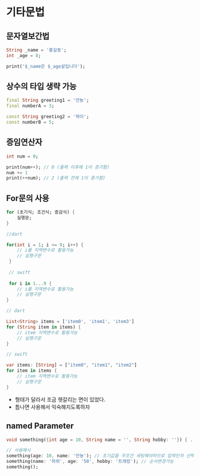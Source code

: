 # 기타문법
## 문자열보간법
```dart
String _name = '홍길동';
int _age = 8;

print('$_name은 $_age살입니다');
```

## 상수의 타입 생략 가능
```dart
final String greeting1 = '안뇽';
final numberA = 3;

const String greeting2 = '하이';
const numberB = 5;
```


## 증임연산자
```dart
int num = 0;

print(num++); // 0 (출력 이후에 1이 증가함)
num += 1
print(++num); // 2 (출력 전에 1이 증가함)
```

## For문의 사용
```dart
for (초기식; 조건식; 증감식) {
    실행문;
}
```

```dart
//dart

for(int i = 1; i <= 9; i++) {
    // i를 지역변수로 활용가능
    // 실행구문
 }
 
 // swift
 
 for i in 1...9 {
    // i를 지역변수로 활용가능
    // 실행구문
}
```

```dart
// dart

List<String> items = ['item0', 'item1', 'item3']
for (String item in items) {
    // item 지역변수로 활용가능
    // 실행구문
}

// swift

var items: [String] = ["item0", "item1", "item2"]
for item in items {
    // item 지역변수로 활용가능
    // 실행구문
}
```
- 형태가 달라서 조금 헷갈리는 면이 있었다.
- 틈나면 사용해서 익숙해지도록하자

## named Parameter
```dart
void something({int age = 10, String name = '', String hobby: ''}) { ... }

// 사용예시
something(age: 10, name: '안뇽'); // 초기값을 무조건 세팅해야하므로 입력인자 선택가능
something(name: '하위', age: '50', hobby: '트래킹'); // 순서변경가능
something();
```
